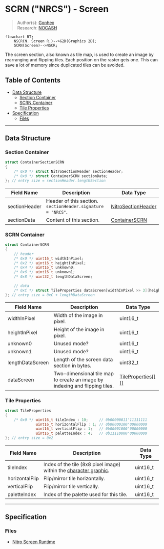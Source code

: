 # SCRN ("NRCS") - Screen
> Author(s): [Gonhex](https://github.com/Gonhex) <br />
> Research: [NOCASH](https://problemkaputt.de)

```mermaid
flowchart BT;
    NSCR(N. Screen R.)-->G2D(Graphics 2D);
    SCRN(Screen)-->NSCR;
```
The screen section, also known as tile map, is used to create an image by rearranging and flipping tiles. Each position on the raster gets one. This can save a lot of memory since duplicated tiles can be avoided.

## Table of Contents
* [Data Structure](#data-structure)
  * [Section Container](#section-container)
  * [SCRN Container](#scrn-container)
  * [Tile Properties](#tile-properties)
* [Specification](#specification)
  * [Files](#files)

---
## Data Structure

### Section Container
```c
struct ContainerSectionSCRN
{
    /* 0x0 */ struct NitroSectionHeader sectionHeader;
    /* 0x8 */ struct ContainerSCRN sectionData;
}; // entry size = sectionHeader.lengthSection
```
| Field Name     | Description                                                                             | Data Type    |
|----------------|-----------------------------------------------------------------------------------------|--------------|
| sectionHeader  | Header of this section. `sectionHeader.signature = "NRCS"`.   | [NitroSectionHeader](../nitro_overview.md#nitro-section-header) |
| sectionData    | Content of this section.                                                                | [ContainerSCRN](#scrn-container) |

### SCRN Container
```c
struct ContainerSCRN
{
    // header
    /* 0x0 */ uint16_t widthInPixel;
    /* 0x2 */ uint16_t heightInPixel;
    /* 0x4 */ uint16_t unknown0;
    /* 0x6 */ uint16_t unknown1;
    /* 0x8 */ uint32_t lengthDataScreen;
    
    // data
    /* 0xC */ struct TileProperties dataScreen[widthInPixel >> 3][heightInPixel >> 3];
}; // entry size = 0xC + lengthDataScreen
```
| Field Name       | Description                                                                             | Data Type |
|------------------|-----------------------------------------------------------------------------------------|-----------|
| widthInPixel     | Width of the image in pixel.                                                            | uint16_t  |
| heightInPixel    | Height of the image in pixel.                                                           | uint16_t  |
| unknown0         | Unused mode?                                                                            | uint16_t  |
| unknown1         | Unused mode?                                                                            | uint16_t  |
| lengthDataScreen | Length of the screen data section in bytes.                                             | uint32_t  |
| dataScreen       | Two-dimensional tile map to create an image by indexing and flipping tiles.   | [TileProperties[][]](#tile-properties) |

### Tile Properties
```c
struct TileProperties
{
    /* 0x0 */ uint16_t tileIndex : 10;     // 0b00000011'11111111
              uint16_t horizontalFlip : 1; // 0b00000100'00000000
              uint16_t verticalFlip : 1;   // 0b00001000'00000000
              uint16_t paletteIndex : 4;   // 0b11110000'00000000
}; // entry size = 0x2
```
| Field Name     | Description                                                                             | Data Type |
|----------------|-----------------------------------------------------------------------------------------|-----------|
| tileIndex      | Index of the tile (8x8 pixel image) within the [character graphic](file_ncgr.md).       | uint16_t  |
| horizontalFlip | Flip/mirror tile horizontally.                                                          | uint16_t  |
| verticalFlip   | Flip/mirror tile vertically.                                                            | uint16_t  |
| paletteIndex   | Index of the palette used for this tile.                                                | uint16_t  |

---
## Specification

### Files
* [Nitro Screen Runtime](file_nscr.md)
